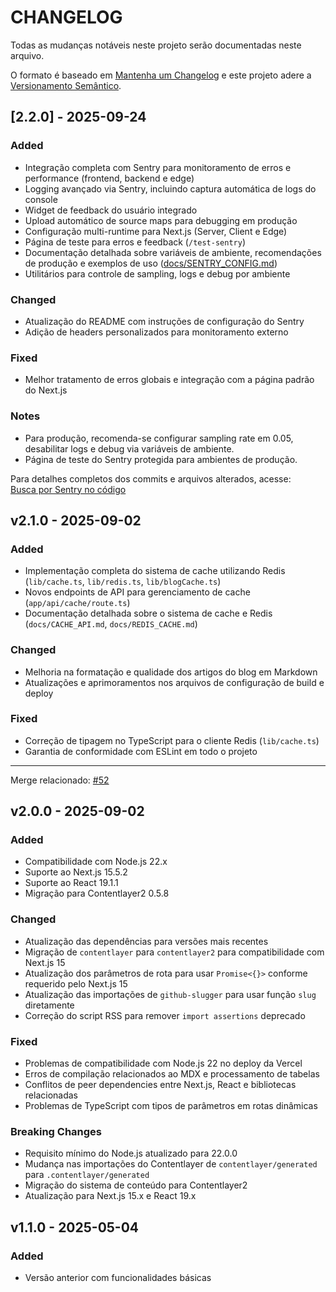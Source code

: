 # CHANGELOG

Todas as mudanças notáveis ​​neste projeto serão documentadas neste arquivo.

O formato é baseado em [Mantenha um Changelog](https://keepachangelog.com/pt-BR/1.1.0/)
e este projeto adere a [Versionamento Semântico](https://semver.org/lang/pt-BR/).

<!--
## [Unreleased] - yyyy-mm-dd

Here we write upgrading notes for brands. It's a team effort to make them as
straightforward as possible.

### Added

### Changed

### Fixed

### Breaking Changes
-->
## [2.2.0] - 2025-09-24

### Added
- Integração completa com Sentry para monitoramento de erros e performance (frontend, backend e edge)
- Logging avançado via Sentry, incluindo captura automática de logs do console
- Widget de feedback do usuário integrado
- Upload automático de source maps para debugging em produção
- Configuração multi-runtime para Next.js (Server, Client e Edge)
- Página de teste para erros e feedback (`/test-sentry`)
- Documentação detalhada sobre variáveis de ambiente, recomendações de produção e exemplos de uso ([docs/SENTRY_CONFIG.md](docs/SENTRY_CONFIG.md))
- Utilitários para controle de sampling, logs e debug por ambiente

### Changed
- Atualização do README com instruções de configuração do Sentry
- Adição de headers personalizados para monitoramento externo

### Fixed
- Melhor tratamento de erros globais e integração com a página padrão do Next.js

### Notes
- Para produção, recomenda-se configurar sampling rate em 0.05, desabilitar logs e debug via variáveis de ambiente.
- Página de teste do Sentry protegida para ambientes de produção.

Para detalhes completos dos commits e arquivos alterados, acesse:  
[Busca por Sentry no código](https://github.com/nataliagranato/nataliagranato.github.io/search?q=Sentry)

## v2.1.0 - 2025-09-02

### Added

- Implementação completa do sistema de cache utilizando Redis (`lib/cache.ts`, `lib/redis.ts`, `lib/blogCache.ts`)
- Novos endpoints de API para gerenciamento de cache (`app/api/cache/route.ts`)
- Documentação detalhada sobre o sistema de cache e Redis (`docs/CACHE_API.md`, `docs/REDIS_CACHE.md`)

### Changed

- Melhoria na formatação e qualidade dos artigos do blog em Markdown
- Atualizações e aprimoramentos nos arquivos de configuração de build e deploy

### Fixed

- Correção de tipagem no TypeScript para o cliente Redis (`lib/cache.ts`)
- Garantia de conformidade com ESLint em todo o projeto

---

Merge relacionado: [#52](https://github.com/nataliagranato/nataliagranato.github.io/pull/52)
## v2.0.0 - 2025-09-02

### Added

- Compatibilidade com Node.js 22.x
- Suporte ao Next.js 15.5.2
- Suporte ao React 19.1.1
- Migração para Contentlayer2 0.5.8

### Changed

- Atualização das dependências para versões mais recentes
- Migração de `contentlayer` para `contentlayer2` para compatibilidade com Next.js 15
- Atualização dos parâmetros de rota para usar `Promise<{}>` conforme requerido pelo Next.js 15
- Atualização das importações de `github-slugger` para usar função `slug` diretamente
- Correção do script RSS para remover `import assertions` deprecado

### Fixed

- Problemas de compatibilidade com Node.js 22 no deploy da Vercel
- Erros de compilação relacionados ao MDX e processamento de tabelas
- Conflitos de peer dependencies entre Next.js, React e bibliotecas relacionadas
- Problemas de TypeScript com tipos de parâmetros em rotas dinâmicas

### Breaking Changes

- Requisito mínimo do Node.js atualizado para 22.0.0
- Mudança nas importações do Contentlayer de `contentlayer/generated` para `.contentlayer/generated`
- Migração do sistema de conteúdo para Contentlayer2
- Atualização para Next.js 15.x e React 19.x

## v1.1.0 - 2025-05-04

### Added

- Versão anterior com funcionalidades básicas
